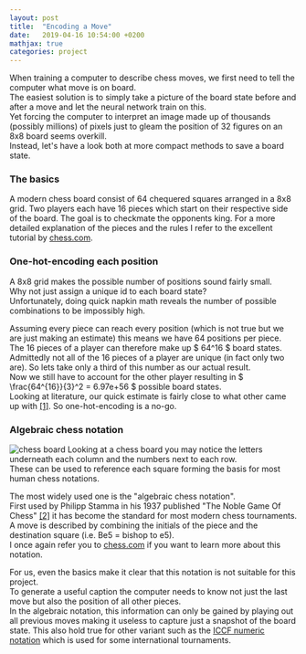 ```yaml
---
layout: post
title:  "Encoding a Move"
date:   2019-04-16 10:54:00 +0200
mathjax: true
categories: project
---
```

When training a computer to describe chess moves, we first need to tell the computer what move is on board.  
The easiest solution is to simply take a picture of the board state before and after a move and let the neural network train on this.  
Yet forcing the computer to interpret an image made up of thousands (possibly millions) of pixels just to gleam the position of 32 figures on an 8x8 board seems overkill.  
Instead, let's have a look both at more compact methods to save a board state.

### The basics
A modern chess board consist of 64 chequered squares arranged in a 8x8 grid.
Two players each have 16 pieces which start on their respective side of the board.
The goal is to checkmate the opponents king.
For a more detailed explanation of the pieces and the rules I refer to the excellent tutorial by [chess.com](https://www.chess.com/learn-how-to-play-chess).  

### One-hot-encoding each position
A 8x8 grid makes the possible number of positions sound fairly small.  
Why not just assign a unique id to each board state?  
Unfortunately, doing quick napkin math reveals the number of possible combinations to be impossibly high.  

Assuming every piece can reach every position (which is not true but we are just making an estimate) this means we have 64 positions per piece.
The 16 pieces of a player can therefore make up $ 64^16 $ board states.  
Admittedly not all of the 16 pieces of a player are unique (in fact only two are). So lets take only a third of this number as our actual result.  
Now we still have to account for the other player resulting in $ \frac{64^{16}}{3}^2 = 6.97e+56 $ possible board states.  
Looking at literature, our quick estimate is fairly close to what other came up with [[1]](https://content.iospress.com/articles/icga-journal/icg19-3-05).
So one-hot-encoding is a no-go.

### Algebraic chess notation
![chess board](https://en.wikipedia.org/wiki/Algebraic_notation_(chess)#/media/File:SCD_algebraic_notation.svg "Chess board")
Looking at a chess board you may notice the letters underneath each column and the numbers next to each row.  
These can be used to reference each square forming the basis for most human chess notations.  

The most widely used one is the "algebraic chess notation".  
First used by Philipp Stamma in his 1937 published "The Noble Game Of Chess" [[2]](https://books.google.de/books?id=IxpZAAAAYAAJ&printsec=frontcover&hl=de&source=gbs_ge_summary_r&cad=0#v=onepage&q&f=false) it has become the standard for most modern chess tournaments.  
A move is described by combining the initials of the piece and the destination square (i.e. Be5 = bishop to e5).  
I once again refer you to [chess.com](https://www.chess.com/article/view/chess-notation#algebraic-notation) if you want to learn more about this notation.

For us, even the basics make it clear that this notation is not suitable for this project.  
To generate a useful caption the computer needs to know not just the last move but also the position of all other pieces.  
In the algebraic notation, this information can only be gained by playing out all previous moves making it useless to capture just a snapshot of the board state.
This also hold true for other variant such as the [ICCF numeric notation](https://en.wikipedia.org/wiki/ICCF_numeric_notation) which is used for some international tournaments.

